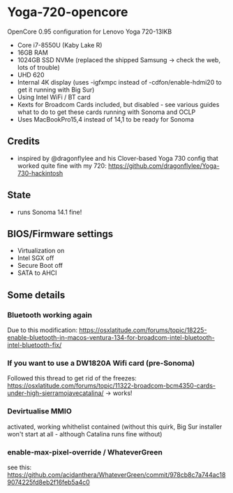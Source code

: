 # Yoga-720-opencore
OpenCore 0.95 configuration for Lenovo Yoga 720-13IKB
- Core i7-8550U (Kaby Lake R)
- 16GB RAM
- 1024GB SSD NVMe (replaced the shipped Samsung -> check the web, lots of trouble)
- UHD 620
- Internal 4K display (uses -igfxmpc instead of -cdfon/enable-hdmi20 to get it running with Big Sur)
- Using Intel WiFi / BT card
- Kexts for Broadcom Cards included, but disabled - see various guides what to do to get these cards running with Sonoma and OCLP
- Uses MacBookPro15,4 instead of 14,1 to be ready for Sonoma

## Credits
- inspired by @dragonflylee and his Clover-based Yoga 730 config that worked quite fine with my 720:  https://github.com/dragonflylee/Yoga-730-hackintosh 

## State 
- runs Sonoma 14.1 fine!

## BIOS/Firmware settings
- Virtualization on
- Intel SGX off
- Secure Boot off
- SATA to AHCI

## Some details

### Bluetooth working again 
Due to this modification: https://osxlatitude.com/forums/topic/18225-enable-bluetooth-in-macos-ventura-134-for-broadcom-intel-bluetooth-intel-bluetooth-fix/

### If you want to use a DW1820A Wifi card (pre-Sonoma)
Followed this thread to get rid of the freezes: https://osxlatitude.com/forums/topic/11322-broadcom-bcm4350-cards-under-high-sierramojavecatalina/
-> works! 

### Devirtualise MMIO
activated, working whithelist contained 
(without this quirk, Big Sur installer won't start at all - although Catalina runs fine without)

### enable-max-pixel-override / WhateverGreen
see this:
https://github.com/acidanthera/WhateverGreen/commit/978cb8c7a744ac189074225fd8eb2f16feb5a4c0

